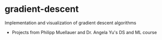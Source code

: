 # gradient-descent
Implementation and visualization of gradient descent algorithms

* Projects from Philipp Muellauer and Dr. Angela Yu's DS and ML course

